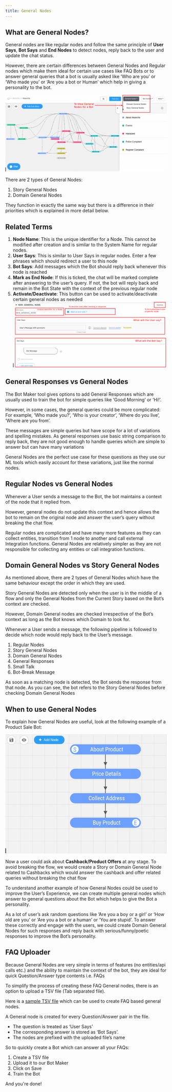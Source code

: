 ```yaml
---
title: General Nodes
---
```


## What are General Nodes?

General nodes are like regular nodes and follow the same principle of **User Says**, **Bot Says** and **End Nodes** to detect nodes, reply back to the user and update the chat status.

However, there are certain differences between General Nodes and Regular nodes which make them ideal for certain use cases like FAQ Bots or to answer general queries that a bot is usually asked like ‘Who are you’ or ‘Who made you’ or ‘Are you a bot or Human’ which help in giving a personality to the bot.

![General Nodes](assets/general_nodes_open.png 'Where to find General Nodes?')

There are 2 types of General Nodes:

1. Story General Nodes
2. Domain General Nodes

They function in exactly the same way but there is a difference in their priorities which is explained in more detail below.

## Related Terms

1. **Node Name**: This is the unique identifier for a Node. This cannot be modified after creation and is similar to the System Name for regular nodes.
2. **User Says**: This is similar to User Says in regular nodes. Enter a few phrases which should redirect a user to this node
3. **Bot Says**: Add messages which the Bot should reply back whenever this node is reached
4. **Mark as End Node**: If this is ticked, the chat will be marked complete after answering to the user’s query. If not, the bot will reply back and remain in the Bot State with the context of the previous regular node
5. **Activate/Deactivate**: This button can be used to activate/deactivate certain general nodes as needed
   ![General Nodes](assets/general_node_terms.png 'How to Create/Edit a General Node?')

## General Responses vs General Nodes

The Bot Maker tool gives options to add General Responses which are usually used to train the bot for simple queries like ‘Good Morning’ or ‘Hi!’.

However, in some cases, the general queries could be more complicated: For example, ‘Who made you?’, ‘Who is your creator’, ‘Where do you live’, ‘Where are you from’.

These messages are simple queries but have scope for a lot of variations and spelling mistakes. As general responses use basic string comparison to reply back, they are not good enough to handle queries which are simple to answer but can have many variations

General Nodes are the perfect use case for these questions as they use our ML tools which easily account for these variations, just like the normal nodes.

## Regular Nodes vs General Nodes

Whenever a User sends a message to the Bot, the bot maintains a context of the node that it replied from.

However, general nodes do not update this context and hence allows the bot to remain on the original node and answer the user’s query without breaking the chat flow.

Regular nodes are complicated and have many more features as they can collect entities, transition from 1 node to another and call external Integration functions. General Nodes are relatively simpler as they are not responsible for collecting any entities or call integration functions.

## Domain General Nodes vs Story General Nodes

As mentioned above, there are 2 types of General Nodes which have the same behaviour except the order in which they are used.

Story General Nodes are detected only when the user is in the middle of a flow and only the General Nodes from the Current Story based on the Bot’s context are checked.

However, Domain General nodes are checked irrespective of the Bot’s context as long as the Bot knows which Domain to look for.

Whenever a User sends a message, the following pipeline is followed to decide which node would reply back to the User’s message.

1. Regular Nodes
2. Story General Nodes
3. Domain General Nodes
4. General Responses
5. Small Talk
6. Bot-Break Message

As soon as a matching node is detected, the Bot sends the response from that node. As you can see, the bot refers to the Story General Nodes before checking Domain General Nodes

## When to use General Nodes

To explain how General Nodes are useful, look at the following example of a Product Sale Bot:

![General Nodes](assets/general_nodes_example1.png 'Example Product  Sale Bot')

Now a user could ask about **Cashback/Product Offers** at any stage.
To avoid breaking the flow, we would create a Story or Domain General Node related to Cashbacks which would answer the cashback and offer related queries without breaking the chat flow

To understand another example of how General Nodes could be used to improve the User’s Experience, we can create multiple general nodes which answer to general questions about the Bot which helps to give the Bot a personality.

As a lot of user’s ask random questions like ‘Are you a boy or a girl’ or ‘How old are you’ or ‘Are you a bot or a human’ or ‘You are stupid’. To answer these correctly and engage with the users, we could create Domain General Nodes for such responses and reply back with serious/funny/poetic responses to improve the Bot’s personality.

## FAQ Uploader

Because General Nodes are very simple in terms of features (no entities/api calls etc.) and the ability to maintain the context of the bot, they are ideal for quick Question/Answer type contents i.e. FAQs

To simplify the process of creating these FAQ General nodes, there is an option to upload a TSV file (Tab separated file).

Here is a [sample TSV file](https://haptik-stagingcf.haptikapi.com/general_nodes_faq.tsv) which can be used to create FAQ based general nodes.

A General node is created for every Question/Answer pair in the file.

- The question is treated as ‘User Says’
- The corresponding answer is stored as ‘Bot Says’.
- The nodes are prefixed with the uploaded file’s name

So to quickly create a Bot which can answer all your FAQs:

1. Create a TSV file
2. Upload it to our Bot Maker
3. Click on Save
4. Train the Bot

And you're done!
